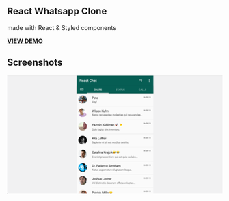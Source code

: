 ## React Whatsapp Clone

made with React & Styled components

**[VIEW DEMO](https://react-chat-thomas.netlify.com/)**

## Screenshots

![HOME](/public/screenshot1.png)
